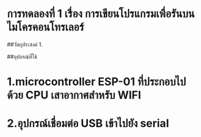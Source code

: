 # การทดลองที่ 1 เรื่อง การเขียนโปรแกรมเพื่อรันบนไมโครคอนโทรเลอร์

##วัตถุประสงค์
1.


##อุปกรณ์ที่ใช้ 
 # 1.microcontroller ESP-01 ที่ประกอบไปด้วย CPU เสาอากาศสำหรับ WIFI
 # 2.อุปกรณ์เชื่อมต่อ USB เข้าไปยัง serial
